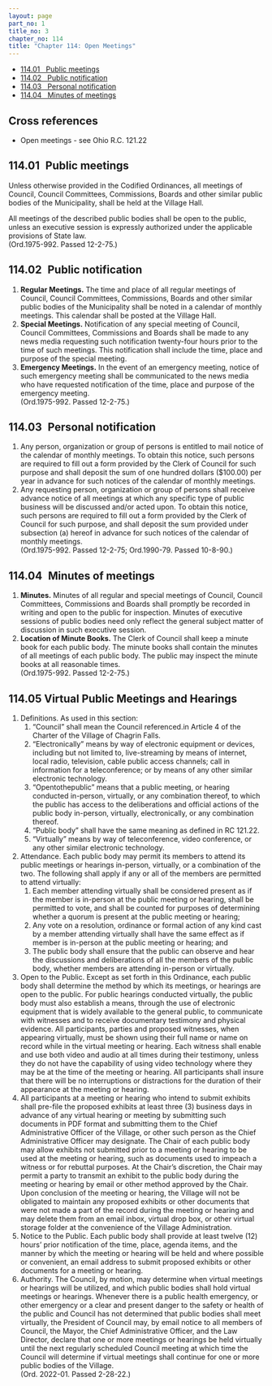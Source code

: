 ```yaml
---
layout: page
part_no: 1
title_no: 3
chapter_no: 114
title: "Chapter 114: Open Meetings"
---
```


- [114.01   Public meetings](#114.01-public-meetings)
- [114.02   Public notification](#114.02-public-notification)
- [114.03   Personal notification](#114.03-personal-notification)
- [114.04   Minutes of meetings](#114.04-minutes-of-meetings)

## Cross references

- Open meetings - see Ohio R.C. 121.22

## 114.01   Public meetings

Unless otherwise provided in the Codified Ordinances, all meetings of Council,
Council Committees, Commissions, Boards and other similar public bodies of the
Municipality, shall be held at the Village Hall.

All meetings of the described public bodies shall be open to the public, unless
an executive session is expressly authorized under the applicable provisions of
State law.  
(Ord.1975-992. Passed 12-2-75.)

## 114.02   Public notification

1. **Regular Meetings.** The time and place of all regular meetings of Council,
Council Committees, Commissions, Boards and other similar public bodies of the
Municipality shall be noted in a calendar of monthly meetings. This calendar
shall be posted at the Village Hall.
2. **Special Meetings.** Notification of any special meeting of Council, Council
Committees, Commissions and Boards shall be made to any news media requesting
such notification twenty-four hours prior to the time of such meetings. This
notification shall include the time, place and purpose of the special meeting.
3. **Emergency Meetings.** In the event of an emergency meeting, notice of such
emergency meeting shall be communicated to the news media who have requested
notification of the time, place and purpose of the emergency meeting.  
(Ord.1975-992. Passed 12-2-75.)

## 114.03   Personal notification

<p class="Markdown-list--a-1-A"></p>

1. Any person, organization or group of persons is entitled to mail notice of
the calendar of monthly meetings. To obtain this notice, such persons are
required to fill out a form provided by the Clerk of Council for such purpose
and shall deposit the sum of one hundred dollars ($100.00) per year in advance
for such notices of the calendar of monthly meetings.
2. Any requesting person, organization or group of persons shall receive advance
notice of all meetings at which any specific type of public business will be
discussed and/or acted upon. To obtain this notice, such persons are required to
fill out a form provided by the Clerk of Council for such purpose, and shall
deposit the sum provided under subsection (a) hereof in advance for such notices
of the calendar of monthly meetings.  
(Ord.1975-992. Passed 12-2-75; Ord.1990-79. Passed 10-8-90.)

## 114.04   Minutes of meetings

<p class="Markdown-list--a-1-A"></p>

1. **Minutes.** Minutes of all regular and special meetings of Council, Council
Committees, Commissions and Boards shall promptly be recorded in writing and
open to the public for inspection. Minutes of executive sessions of public
bodies need only reflect the general subject matter of discussion in such
executive session.
2. **Location of Minute Books.** The Clerk of Council shall keep a minute book
for each public body. The minute books shall contain the minutes of all meetings
of each public body. The public may inspect the minute books at all reasonable
times.  
(Ord.1975-992. Passed 12-2-75.)

## 114.05 Virtual Public Meetings and Hearings

<p class="Markdown-list--a-1-A"></p>

1. Definitions. As used in this section:
    1. “Council” shall mean the Council referenced.in Article 4 of the Charter
    of the Village of Chagrin Falls.
    2. “Electronically” means by way of electronic equipment or devices,
    including but not limited to, live-streaming by means of internet, local
    radio, television, cable public access channels; call in information for a
    teleconference; or by means of any other similar electronic technology.
    3. “Opentothepublic” means that a public meeting, or hearing conducted
    in-person, virtually, or any combination thereof, to which the public has
    access to the deliberations and official actions of the public body
    in-person, virtually, electronically, or any combination thereof.
    4. “Public body” shall have the same meaning as defined in RC 121.22.
    5. “Virtually” means by way of teleconference, video conference, or any
    other similar electronic technology.
2. Attendance. Each public body may permit its members to attend its public
meetings or hearings in-person, virtually, or a combination of the two. The
following shall apply if any or all of the members are permitted to attend
virtually:
    1. Each member attending virtually shall be considered present as if the
    member is in-person at the public meeting or hearing, shall be permitted to
    vote, and shall be counted for purposes of determining whether a quorum is
    present at the public meeting or hearing;
    2. Any vote on a resolution, ordinance or formal action of any kind cast by
    a member attending virtually shall have the same effect as if member is
    in-person at the public meeting or hearing; and
    3. The public body shall ensure that the public can observe and hear the
    discussions and deliberations of all the members of the public body, whether
    members are attending in-person or virtually.
3. Open to the Public. Except as set forth in this Ordinance, each public body
shall determine the method by which its meetings, or hearings are open to the
public. For public hearings conducted virtually, the public body must also
establish a means, through the use of electronic equipment that is widely
available to the general public, to communicate with witnesses and to receive
documentary testimony and physical evidence. All participants, parties and
proposed witnesses, when appearing virtually, must be shown using their full
name or name on record while in the virtual meeting or hearing. Each witness
shall enable and use both video and audio at all times during their testimony,
unless they do not have the capability of using video technology where they may
be at the time of the meeting or hearing. All participants shall insure that
there will be no interruptions or distractions for the duration of their
appearance at the meeting or hearing.
4. All participants at a meeting or hearing who intend to submit exhibits shall
pre-file the proposed exhibits at least three (3) business days in advance of
any virtual hearing or meeting by submitting such documents in PDF format and
submitting them to the Chief Administrative Officer of the Village, or other
such person as the Chief Administrative Officer may designate. The Chair of each
public body may allow exhibits not submitted prior to a meeting or hearing to be
used at the meeting or hearing, such as documents used to impeach a witness or
for rebuttal purposes. At the Chair’s discretion, the Chair may permit a party
to transmit an exhibit to the public body during the meeting or hearing by email
or other method approved by the Chair. Upon conclusion of the meeting or
hearing, the Village will not be obligated to maintain any proposed exhibits or
other documents that were not made a part of the record during the meeting or
hearing and may delete them from an email inbox, virtual drop box, or other
virtual storage folder at the convenience of the Village Administration.
5. Notice to the Public. Each public body shall provide at least twelve (12)
hours’ prior notification of the time, place, agenda items, and the manner by
which the meeting or hearing will be held and where possible or convenient, an
email address to submit proposed exhibits or other documents for a meeting or
hearing.
6. Authority. The Council, by motion, may determine when virtual meetings or
hearings will be utilized, and which public bodies shall hold virtual meetings
or hearings. Whenever there is a public health emergency, or other emergency or
a clear and present danger to the safety or health of the public and Council has
not determined that public bodies shall meet virtually, the President of Council
may, by email notice to all members of Council, the Mayor, the Chief
Administrative Officer, and the Law Director, declare that one or more meetings
or hearings be held virtually until the next regularly scheduled Council meeting
at which time the Council will determine if virtual meetings shall continue for
one or more public bodies of the Village.  
(Ord. 2022-01. Passed 2-28-22.)
